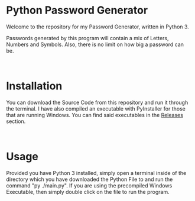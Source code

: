 # Python Password Generator

Welcome to the repository for my Password Generator, written in Python 3.

Passwords generated by this program will contain a mix of Letters, Numbers
and Symbols. Also, there is no limit on how big a password can be.

<br>

# Installation

You can download the Source Code from this repository and run it through the
terminal. I have also compiled an executable with PyInstaller for those that
are running Windows. You can find said executables in the <a href="https://github.com/105hua/Python-Password-Generator/releases">Releases</a> section.

<br>

# Usage

Provided you have Python 3 installed, simply open a terminal inside of the
directory which you have downloaded the Python File to and run the command
"py ./main.py". If you are using the precompiled Windows Executable, then
simply double click on the file to run the program.
